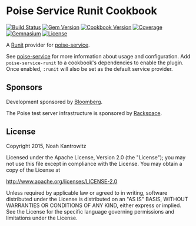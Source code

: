 # Poise Service Runit Cookbook

[![Build Status](https://img.shields.io/travis/poise/poise-service-runit.svg)](https://travis-ci.org/poise/poise-service-runit)
[![Gem Version](https://img.shields.io/gem/v/poise-service-runit.svg)](https://rubygems.org/gems/poise-service-runit)
[![Cookbook Version](https://img.shields.io/cookbook/v/poise-service-runit.svg)](https://supermarket.chef.io/cookbooks/poise-service-runit)
[![Coverage](https://img.shields.io/codecov/c/github/poise/poise-service-runit.svg)](https://codecov.io/github/poise/poise-service-runit)
[![Gemnasium](https://img.shields.io/gemnasium/poise/poise-service-runit.svg)](https://gemnasium.com/poise/poise-service-runit)
[![License](https://img.shields.io/badge/license-Apache_2-blue.svg)](https://www.apache.org/licenses/LICENSE-2.0)

A [Runit](http://smarden.org/runit/) provider for
[poise-service](https://github.com/poise/poise-service).

See [poise-service](https://github.com/poise/poise-service) for more information
about usage and configuration. Add `poise-service-runit` to a cookbook's
dependencies to enable the plugin. Once enabled, `:runit` will also be set as
the default service provider.

## Sponsors

Development sponsored by [Bloomberg](http://www.bloomberg.com/company/technology/).

The Poise test server infrastructure is sponsored by [Rackspace](https://rackspace.com/).

## License

Copyright 2015, Noah Kantrowitz

Licensed under the Apache License, Version 2.0 (the "License");
you may not use this file except in compliance with the License.
You may obtain a copy of the License at

http://www.apache.org/licenses/LICENSE-2.0

Unless required by applicable law or agreed to in writing, software
distributed under the License is distributed on an "AS IS" BASIS,
WITHOUT WARRANTIES OR CONDITIONS OF ANY KIND, either express or implied.
See the License for the specific language governing permissions and
limitations under the License.
